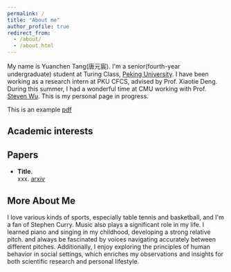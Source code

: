 ```yaml
---
permalink: /
title: "About me"
author_profile: true
redirect_from: 
  - /about/
  - /about.html
---
```


My name is Yuanchen Tang(唐元宸). I'm a senior(fourth-year undergraduate) student at Turing Class, [Peking University](www.pku.edu.cn).
I have been working as a research intern at PKU CFCS, advised by Prof. Xiaotie Deng. During this summer, I had a wonderful time at CMU working with Prof. [Steven Wu](zstevenwu.com).
This is my personal page in progress.

This is an example [pdf](rice-jivy.github.io/paper1.pdf)

## Academic interests

## Papers
+ **Title**. <br>xxx. [arxiv](arxiv.org)

## More About Me
I love various kinds of sports, especially table tennis and basketball, and I'm a fan of Stephen Curry. Music also plays a significant role in my life. I learned piano and singing in my childhood, developing a strong relative pitch. and always be fascinated by voices navigating accurately between different pitches. Additionally, I enjoy exploring the principles of human behavior in social settings, which enriches my observations and insights for both scientific research and personal lifestyle.
